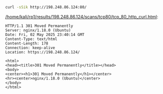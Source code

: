 ```bash
curl -sSik http://198.248.86.124:80/
```

[/home/kali/rp1/results/198.248.86.124/scans/tcp80/tcp_80_http_curl.html](file:///home/kali/rp1/results/198.248.86.124/scans/tcp80/tcp_80_http_curl.html):

```
HTTP/1.1 301 Moved Permanently
Server: nginx/1.18.0 (Ubuntu)
Date: Fri, 02 May 2025 23:40:14 GMT
Content-Type: text/html
Content-Length: 178
Connection: keep-alive
Location: https://198.248.86.124/

<html>
<head><title>301 Moved Permanently</title></head>
<body>
<center><h1>301 Moved Permanently</h1></center>
<hr><center>nginx/1.18.0 (Ubuntu)</center>
</body>
</html>


```
